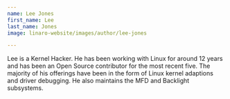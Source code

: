 ```yaml
---
name: Lee Jones
first_name: Lee
last_name: Jones
image: linaro-website/images/author/lee-jones

---
```


Lee is a Kernel Hacker. He has been working with Linux for around 12 years and has been an Open Source contributor for the most recent five. The majority of his offerings have been in the form of Linux kernel adaptions and driver debugging. He also maintains the MFD and Backlight subsystems.
